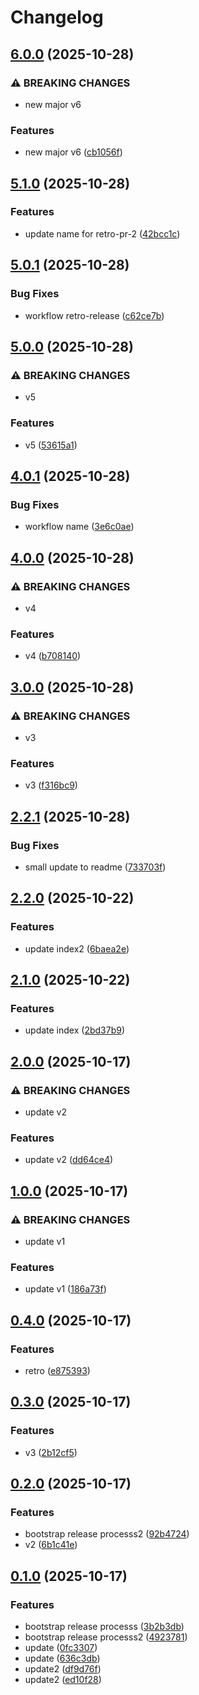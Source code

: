 # Changelog

## [6.0.0](https://github.com/Szhao52/poc-initial-ver/compare/v5.1.0...v6.0.0) (2025-10-28)


### ⚠ BREAKING CHANGES

* new major v6

### Features

* new major v6 ([cb1056f](https://github.com/Szhao52/poc-initial-ver/commit/cb1056f386269c24f40d3c638ab30709456ba335))

## [5.1.0](https://github.com/Szhao52/poc-initial-ver/compare/v5.0.1...v5.1.0) (2025-10-28)


### Features

* update name for retro-pr-2 ([42bcc1c](https://github.com/Szhao52/poc-initial-ver/commit/42bcc1cfbc5c4a65e9f9ba008a60696bc75348c3))

## [5.0.1](https://github.com/Szhao52/poc-initial-ver/compare/v5.0.0...v5.0.1) (2025-10-28)


### Bug Fixes

* workflow retro-release ([c62ce7b](https://github.com/Szhao52/poc-initial-ver/commit/c62ce7bfc7db01d6951dc55bd221844965f02c7e))

## [5.0.0](https://github.com/Szhao52/poc-initial-ver/compare/v4.0.1...v5.0.0) (2025-10-28)


### ⚠ BREAKING CHANGES

* v5

### Features

* v5 ([53615a1](https://github.com/Szhao52/poc-initial-ver/commit/53615a1d2b6914e32fe04bda5517cd15e9c1f89c))

## [4.0.1](https://github.com/Szhao52/poc-initial-ver/compare/v4.0.0...v4.0.1) (2025-10-28)


### Bug Fixes

* workflow name ([3e6c0ae](https://github.com/Szhao52/poc-initial-ver/commit/3e6c0ae4b8c717366018dd0dbb79126e38bfd622))

## [4.0.0](https://github.com/Szhao52/poc-initial-ver/compare/v3.0.0...v4.0.0) (2025-10-28)


### ⚠ BREAKING CHANGES

* v4

### Features

* v4 ([b708140](https://github.com/Szhao52/poc-initial-ver/commit/b7081406e1439c9c18b9bc625276b13d20d6959a))

## [3.0.0](https://github.com/Szhao52/poc-initial-ver/compare/v2.2.1...v3.0.0) (2025-10-28)


### ⚠ BREAKING CHANGES

* v3

### Features

* v3 ([f316bc9](https://github.com/Szhao52/poc-initial-ver/commit/f316bc9870998731760ac351738d39471c13c5ac))

## [2.2.1](https://github.com/Szhao52/poc-initial-ver/compare/v2.2.0...v2.2.1) (2025-10-28)


### Bug Fixes

* small update to readme ([733703f](https://github.com/Szhao52/poc-initial-ver/commit/733703f4e1cd811e8915f7d9b36954d7a8b17c8b))

## [2.2.0](https://github.com/Szhao52/poc-initial-ver/compare/v2.1.0...v2.2.0) (2025-10-22)


### Features

* update index2 ([6baea2e](https://github.com/Szhao52/poc-initial-ver/commit/6baea2efe45beebf4b3091217874ba43ad83e580))

## [2.1.0](https://github.com/Szhao52/poc-initial-ver/compare/v2.0.0...v2.1.0) (2025-10-22)


### Features

* update index ([2bd37b9](https://github.com/Szhao52/poc-initial-ver/commit/2bd37b9bb04252230d9ba60a3f95b02515094bb4))

## [2.0.0](https://github.com/Szhao52/poc-initial-ver/compare/v1.0.0...v2.0.0) (2025-10-17)


### ⚠ BREAKING CHANGES

* update v2

### Features

* update v2 ([dd64ce4](https://github.com/Szhao52/poc-initial-ver/commit/dd64ce4a55cd48f415b88c56c38fc797e702a9ce))

## [1.0.0](https://github.com/Szhao52/poc-initial-ver/compare/v0.4.0...v1.0.0) (2025-10-17)


### ⚠ BREAKING CHANGES

* update v1

### Features

* update v1 ([186a73f](https://github.com/Szhao52/poc-initial-ver/commit/186a73fd049bc25a5a0469923b14c2f8337460e9))

## [0.4.0](https://github.com/Szhao52/poc-initial-ver/compare/v0.3.0...v0.4.0) (2025-10-17)


### Features

* retro ([e875393](https://github.com/Szhao52/poc-initial-ver/commit/e87539351e35105f6778333791a4883543359acf))

## [0.3.0](https://github.com/Szhao52/poc-initial-ver/compare/v0.2.0...v0.3.0) (2025-10-17)


### Features

* v3 ([2b12cf5](https://github.com/Szhao52/poc-initial-ver/commit/2b12cf5670e4306c9911e39544bdf76562c56392))

## [0.2.0](https://github.com/Szhao52/poc-initial-ver/compare/v0.1.0...v0.2.0) (2025-10-17)


### Features

* bootstrap release processs2 ([92b4724](https://github.com/Szhao52/poc-initial-ver/commit/92b472435ae296509f0c5a27b74da64a8e1536d1))
* v2 ([6b1c41e](https://github.com/Szhao52/poc-initial-ver/commit/6b1c41e825c6ae099e756ae6366ae650de8bd5bf))

## [0.1.0](https://github.com/Szhao52/poc-initial-ver/compare/v0.0.0...v0.1.0) (2025-10-17)


### Features

* bootstrap release processs ([3b2b3db](https://github.com/Szhao52/poc-initial-ver/commit/3b2b3db432a4cfe453743fee06ca336fd6357249))
* bootstrap release processs2 ([4923781](https://github.com/Szhao52/poc-initial-ver/commit/492378150ab3860cd62b1bcb27501269d098cc4e))
* update ([0fc3307](https://github.com/Szhao52/poc-initial-ver/commit/0fc3307dbbb995ba3d0dbec10d024a25e828aaf1))
* update ([636c3db](https://github.com/Szhao52/poc-initial-ver/commit/636c3db9bb9c90fd51d6e91aba9d51f7b928f4e2))
* update2 ([df9d76f](https://github.com/Szhao52/poc-initial-ver/commit/df9d76f3cca801531fa775c8901f6047c0fcf059))
* update2 ([ed10f28](https://github.com/Szhao52/poc-initial-ver/commit/ed10f284a8e32c80cdb534d6de85617d727e62d2))
